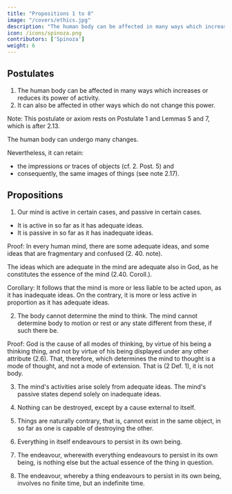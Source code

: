 ```yaml
---
title: "Propositions 1 to 8"
image: "/covers/ethics.jpg"
description: "The human body can be affected in many ways which increases or reduces its power of activity"
icon: /icons/spinoza.png
contributors: ['Spinoza']
weight: 6
---
```




## Postulates

1. The human body can be affected in many ways which increases or reduces its power of activity.
2. It can also be affected in other ways which do not change this power.

Note: This postulate or axiom rests on Postulate 1 and Lemmas 5 and 7, which is after 2.13.

The human body can undergo many changes.

Nevertheless, it can retain:
- the impressions or traces of objects (cf. 2. Post. 5) and
- consequently, the same images of things (see note 2.17).


## Propositions

1. Our mind is active in certain cases, and passive in certain cases.
- It is active in so far as it has adequate ideas.
- It is passive in so far as it has inadequate ideas.

Proof:  In every human mind, there are some adequate ideas, and some ideas that are fragmentary and confused (2. 40. note).

The ideas which are adequate in the mind are adequate also in God, as he constitutes the essence of the mind (2.40. Coroll.).

<!-- Those ideas which are inadequate in the mind are likewise (by the same Coroll.) adequate in God, because he contains the minds of all.
Some effect must necessarily follow from any given idea (1.36).
God is the adequate cause of this effect (3. Def. 1), not because he is infinite, but because he is conceived as affected by the given idea (2.9).
But of that effect whereof God is the cause, inasmuch as he is affected by an idea which is adequate in a given mind, of that effect,
The mind in question is the adequate cause (2.11. Coroll.) of the effect of whcih .
Therefore our mind, in so far as it has adequate ideas (3. Def. 2), is in certain cases necessarily active.
This was our first point.
Whatever follows from the idea which is adequate in God, by virtue of his containing all minds, not by virtue of him having the mind of one man only, (2.11. Coroll.) the mind of man is only a partial cause, not an adequate one.
Our second point is thus: 
(3. Def. 2) the mind, as it has inadequate ideas, in certain cases is necessarily passive.
Therefore our mind, is active in certain cases, and passive in certain cases. Q.E.D. -->
Corollary:  It follows that the mind is more or less liable to be acted upon, as it has inadequate ideas.
On the contrary, it is more or less active in proportion as it has adequate ideas.

2. The body cannot determine the mind to think.
The mind cannot determine body to motion or rest or any state different from these, if such there be.

Proof:  God is the cause of all modes of thinking, by virtue of his being a thinking thing, and not by virtue of his being displayed under any other attribute (2.6).
That, therefore, which determines the mind to thought is a mode of thought, and not a mode of extension.
That is (2 Def. 1), it is not body.

<!-- This was our first point.
The motion and rest of a body must arise from another body, which has also been determined to a state of motion or rest by a third body.
Absolutely everything which takes place in a body must spring from God, as he is regarded as affected by some mode of extension, and not by some mode of thought (2.6.)
That is, it cannot spring from the mind, which is a mode of thought.
This was our second point.
Therefore, the body cannot determine the mind, etc. Q.E.D.
Note:  This is made clearer by what was said in the note to 2.7:  that mind and body are one and the same thing.
They are conceived: 
First under the attribute of thought
Secondly, under the attribute of extension
Thus, it follows that the order or concatenation of things is identical, whether nature be conceived under the one attribute or the other.
Consequently, the order of states of activity and passivity in our body is simultaneous in nature with the order of states of activity and passivity in the mind.
The same conclusion is evident from the way we proved 2.12.
I do not think that men can be induced to consider the question calmly and fairly.
People are so convinced: 
that the body moves merely at the mind's bidding, or
that it performs a variety of actions depending solely on the mind's will or the exercise of thought.
However, no one has laid down the limits to the powers of the body.
No one has as yet been taught by experience what the body can accomplish solely by the laws of nature, as she is regarded as extension.
No one has gained such an accurate knowledge of the bodily mechanism, that he can explain all its functions.
Many actions are observed in the lower animals, which far transcend human sagacity.
Sleepwalkers do many things in their sleep, which they would not venture to do when awake.
These show that the body can by the sole laws of its nature do many things which the mind wonders at.
No one knows: 
how the mind moves the body
how many various degrees of motion it can impart to the body
how quickly the mind can move the body.
Thus, when men say that this or that physical action has its origin in the mind, which latter has dominion over the body, they: 
are using words without meaning, or
are confessing in specious phraseology that they are ignorant of the cause of the said action, and do not wonder at it.
But they will say that: 
we have, at any rate, experience of the fact that unless the human mind is in a fit state to think, the body remains inert.
we have experience, that the mind alone can determine whether we speak or are silent, and a variety of similar states which, accordingly, we say depend on the mind's decree.
But I ask them whether experience does not also teach, that if the body be inactive the mind is simultaneously unfitted for thinking?
For when the body is at rest in sleep, the mind simultaneously is in a state of torpor also, and has no power of thinking, such as it possesses when the body is awake.
I think everyone's experience will confirm that the mind is not always fit for thinking on a given subject.
The mind more or less fitted for contemplating the said object, as the body is more or less fitted for being stimulated by the image of this or that object.
But it is impossible that solely from the laws of nature considered as extended substance, we should be able to deduce the causes of buildings, pictures, and things of that kind, which are produced only by human art.
nor would the human body, unless it were determined and led by the mind, be capable of building a single temple.
However, I have just pointed out that the objectors cannot: 
fix the limits of the body's power, or
say what can be concluded from a consideration of its sole nature, whereas they have experience of many things being accomplished solely by the laws of nature, which they would never have believed possible except under the direction of mind: 
such are the actions performed by sleepwalkers while asleep, and wondered at by their performers when awake.
I emphasize that the human body's mechanism is more complex than everything that has been put together by human art.
Infinite results follow from nature, under whatever attribute she be considered.
As for the second objection, the world would be much happier if people were as fully able to keep silence as they are to speak.
Experience shows that people can: 
govern anything more easily than their tongues, and
restrain anything more easily than their appetites;
when many believe that we are only free in respect to objects which we moderately desire, because our desire for such can easily be controlled by the thought of something else frequently remembered.
but that we are by no means free in respect to what we seek with violent emotion, for our desire cannot then be allayed with the remembrance of anything else.
However, unless such persons had proved by experience that we do many things which we repent of afterwards, and again that we often, when assailed by contrary emotions,
see the better and follow the worse, there would be nothing to prevent their believing that we are free in all things.
Thus, an infant believes that of its own free will it desires milk, an angry child believes that it freely desires vengeance, a timid child believes that it freely desires to run away.
Further, a drunken man believes that he utters from the free decision of his mind words which, when he is sober, he would willingly have withheld: 
Thus, too, a delirious man, a garrulous woman, a child, and others of like complexion, believe that they speak from the free decision of their mind, when they are in reality unable to restrain their impulse to talk.
Experience teaches us no less clearly than reason, that men believe themselves to be free, simply because they are conscious of their actions, and unconscious of the causes whereby those actions are determined.
It is plain that the dictates of the mind are but another name for the appetites, and therefore vary according to the varying state of the body.
Everyone shapes his actions according to his emotion, those who are assailed by conflicting emotions know not what they wish.
Those who are not attacked by any emotion are readily swayed this way or that.
All these considerations clearly show that a mental decision and a bodily appetite, or determined state, are simultaneous, or rather are one and the same thing, which we call decision, when it is regarded under and explained through the attribute of thought, and a conditioned state, when it is regarded under the attribute of extension, and deduced from the laws of motion and rest.
This will appear yet more plainly in the sequel.
For the present, I wish to call attention to another point, namely, that we cannot act by the decision of the mind, unless we have a remembrance of having done so.
For instance, we cannot say a word without remembering that we have done so.
Again, it is not within the free power of the mind to remember or forget a thing at will.
Therefore the freedom of the mind must in any case be limited to the power of uttering or not uttering something which it remembers.
But when we dream that we speak, we believe that we speak from a free decision of the mind, yet we do not speak, or, if we do, it is by a spontaneous motion of the body.
Again, we dream that we are concealing something, and we seem to act from the same decision of the mind as that, whereby we keep silence when awake concerning something we know.
Lastly, we dream that from the free decision of our mind we do something, which we should not dare to do when awake.
Now I should like to know whether there be in the mind two sorts of decisions, one sort illusive, and the other sort free?
If our folly does not carry us so far as this, we must necessarily admit, that the decision of the mind, which is believed to be free, is not distinguishable from the imagination or memory, and is nothing more than the affirmation, which an idea, by virtue of being an idea, necessarily involves (2.49).
Wherefore these decisions of the mind arise in the mind by the same necessity, as the ideas of things actually existing.
Therefore those who believe, that they speak or keep silence or act in any way from the free decision of their mind, do but dream with their eyes open. -->

3. The mind's activities arise solely from adequate ideas.
The mind's passive states depend solely on inadequate ideas.

<!-- Proof:  The first element, which constitutes the essence of the mind, is nothing else but the idea of the actually existent body (2.11. and 2.13), which (2.15) is compounded of many other ideas, whereof some are adequate and some inadequate (2.29. Coroll., 2.38. Coroll.).
Whatsoever therefore follows from the nature of mind, and has mind for its proximate cause, through which it must be understood, must necessarily follow either from an adequate or from an inadequate idea.
But in so far as the mind (3.1) has inadequate ideas, it is necessarily passive:  wherefore the activities of the mind follow solely from adequate ideas, and accordingly the mind is only passive in so far as it has inadequate ideas. Q.E.D.
Note:  Thus we see, that passive states are not attributed to the mind, except in so far as it contains something involving negation, or in so far as it is regarded as a part of nature, which cannot be clearly and distinctly perceived through itself without other parts: 
I could thus show, that passive states are attributed to individual things in the same way that they are attributed to the mind, and that they cannot otherwise be perceived, but my purpose is solely to treat of the human mind. -->

4. Nothing can be destroyed, except by a cause external to itself.

<!-- Proof:  This proposition is self-evident.
For the definition of anything affirms the essence of that thing, but does not negative it.
In other words, it postulates the essence of the thing, but does not take it away.
So long therefore as we regard only the thing itself, without taking into account external causes, we shall not be able to find in it anything which could destroy it. Q.E.D.
 -->
5. Things are naturally contrary, that is, cannot exist in the same object, in so far as one is capable of destroying the other.

<!-- Proof:  If they could agree together or co-exist in the same object, there would then be in the said object something which could destroy it; but this, by the foregoing proposition, is absurd, therefore things, etc. Q.E.D.
 -->
6. Everything in itself endeavours to persist in its own being.

<!-- Proof:  Individual things are modes whereby the attributes of God are expressed in a given determinate manner (1.25. Coroll.).

That is (1.34), they are things which express in a given determinate manner the power of God, whereby God is and acts.
Nothing contains in itself anything whereby it can be destroyed, or which can take away its existence (3.4).
But contrariwise it is opposed to all that could take away its existence (3.5).
Therefore, in so far as it can, and in so far as it is in itself, it endeavours to persist in its own being. Q.E.D.
 -->
7. The endeavour, wherewith everything endeavours to persist in its own being, is nothing else but the actual essence of the thing in question.

<!-- Proof:  From the given essence of anything certain consequences necessarily follow (1.36), nor have things any power save such as necessarily follows from their nature as determined (1.29).

Wherefore the power of any given thing, or the endeavour whereby, either alone or with other things, it acts, or endeavours to act, that is (3.6), the power or endeavour, wherewith it endeavours to persist in its own being, is nothing else but the given or actual essence of the thing in question. Q.E.D.
 -->
8. The endeavour, whereby a thing endeavours to persist in its own being, involves no finite time, but an indefinite time.

<!-- Proof:  If it involved a limited time, which should determine the duration of the thing, it would then follow solely from that power whereby the thing exists, that the thing could not exist beyond the limits of that time, but that it must be destroyed; but this (3.4) is absurd.

Wherefore the endeavour wherewith a thing exists involves no definite time; but, contrariwise, since (3.4) it will by the same power whereby it already exists always continue to exist, unless it be destroyed by some external cause, this endeavour involves an indefinite time. -->



